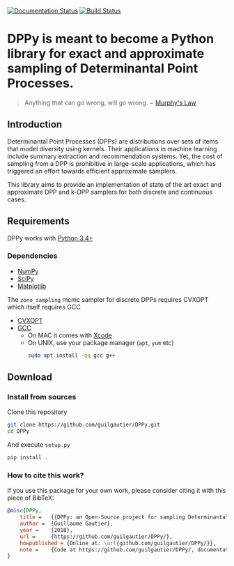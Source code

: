 [![Documentation Status](https://readthedocs.org/projects/dppy/badge/?version=latest)](https://dppy.readthedocs.io/en/latest/?badge=latest)
[![Build Status](https://travis-ci.com/guilgautier/DPPy.svg?branch=master)](https://travis-ci.com/guilgautier/DPPy)

# DPPy is meant to become a Python library for exact and approximate sampling of Determinantal Point Processes.

> Anything that can go wrong, will go wrong. − [Murphy's Law](http://phdcomics.com/comics/archive.php?comicid=1867)

## Introduction

Determinantal Point Processes (DPPs) are distributions over sets of items that model diversity using kernels. 
Their applications in machine learning include summary extraction and recommendation systems.
Yet, the cost of sampling from a DPP is prohibitive in large-scale applications, which has triggered an effort towards efficient approximate samplers.

This library aims to provide an implementation of state of the art exact and approximate DPP and k-DPP samplers for both discrete and continuous cases.

## Requirements

DPPy works with [Python 3.4+](https://docs.python.org/3/)

### Dependencies
 - [NumPy](http://www.numpy.org)
 - [SciPy](http://www.scipy.org/)
 - [Matplotlib](http://matplotlib.org/)

The `zono_sampling` mcmc sampler for discrete DPPs requires CVXOPT which itself requires GCC
 - [CVXOPT](http://cvxopt.org)
 - [GCC](http://gcc.gnu.org)
    - On MAC it comes with [Xcode](https://developer.apple.com/xcode/)
    - On UNIX, use your package manager (`apt`, `yum` etc)
        ```bash
        sudo apt install -qq gcc g++
        ```

## Download
### Install from sources

Clone this repository

```bash
git clone https://github.com/guilgautier/DPPy.git
cd DPPy
```

And execute `setup.py`

```bash
pip install .
```

### How to cite this work?
If you use this package for your own work, please consider citing it with this piece of BibTeX:

```bibtex
@misc{DPPy,
    title =   {{DPPy: an Open-Source project for sampling Determinantal Point Processes in Python}},
    author =  {Guillaume Gautier},
    year =    {2018},
    url =     {https://github.com/guilgautier/DPPy/},
    howpublished = {Online at: \url{github.com/guilgautier/DPPy/}},
    note =    {Code at https://github.com/guilgautier/DPPy/, documentation at https://dppy.readthedocs.io/}
}
```
